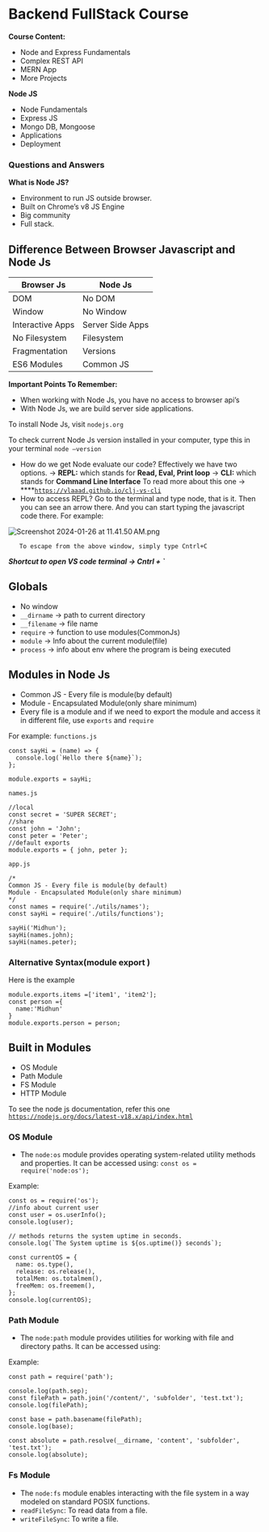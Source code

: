 # Backend FullStack Course

**Course Content:**

- Node and Express Fundamentals
- Complex REST API
- MERN App
- More Projects

**Node JS**

- Node Fundamentals
- Express JS
- Mongo DB, Mongoose
- Applications
- Deployment

### **Questions and Answers**

**What is Node JS?**

- Environment to run JS outside browser.
- Built on Chrome’s v8 JS Engine
- Big community
- Full stack.

## **Difference Between Browser Javascript and Node Js**

| Browser Js | Node Js |
| --- | --- |
| DOM | No DOM |
| Window | No Window |
| Interactive Apps  | Server Side Apps |
| No Filesystem | Filesystem |
| Fragmentation | Versions |
| ES6 Modules | Common JS |

**Important Points To Remember:**

- When working with Node Js, you have no access to browser api’s
- With Node Js, we are build server side applications.

To install Node Js, visit `nodejs.org`

To check current Node Js version installed in your computer, type this in your terminal
`node —version`

- How do we get Node evaluate our code?
Effectively we have two options. 
→ **REPL:** which stands for **Read, Eval, Print loop**
→ **CLI:** which stands for **Command Line Interface**
To read more about this one → ****[`https://vlaaad.github.io/clj-vs-cli`](https://vlaaad.github.io/clj-vs-cli)
- How to access REPL?
Go to the terminal and type node, that is it. Then you can see an arrow there. And you can start typing the javascript code there. 
For example:

![Screenshot 2024-01-26 at 11.41.50 AM.png](https://prod-files-secure.s3.us-west-2.amazonaws.com/2b2171d6-ea64-4b4c-b9e9-dda5c79b196f/f9b63dda-5415-493d-a986-d3bacb6ca0ad/Screenshot_2024-01-26_at_11.41.50_AM.png)

       To escape from the above window, simply type Cntrl+C 

***Shortcut to open VS code terminal → Cntrl + `***

## Globals

- No window
- `__dirname` → path to current directory
- `__filename` → file name
- `require` → function  to use modules(CommonJs)
- `module` → Info about the current module(file)
- `process` → info about env where the program is being executed

## Modules in Node Js

- Common JS - Every file is module(by default)
- Module - Encapsulated Module(only share minimum)
- Every file is a module and if we need to export the module and access it in different file, use `exports` and `require`

For example:
`functions.js`

```
const sayHi = (name) => {
  console.log(`Hello there ${name}`);
};

module.exports = sayHi;
```

`names.js`

```
//local
const secret = 'SUPER SECRET';
//share
const john = 'John';
const peter = 'Peter';
//default exports
module.exports = { john, peter };
```

`app.js`

```
/*
Common JS - Every file is module(by default)
Module - Encapsulated Module(only share minimum)
*/
const names = require('./utils/names');
const sayHi = require('./utils/functions');

sayHi('Midhun');
sayHi(names.john);
sayHi(names.peter);
```

### **Alternative Syntax(module export )**

Here is the example

```
module.exports.items =['item1', 'item2'];
const person ={
  name:'Midhun'
}
module.exports.person = person;
```

## Built in Modules

- OS Module
- Path Module
- FS Module
- HTTP Module

To see the node js documentation, refer this one [`https://nodejs.org/docs/latest-v18.x/api/index.html`](https://nodejs.org/docs/latest-v18.x/api/index.html)

### OS Module

- The `node:os` module provides operating system-related utility methods and properties. It can be accessed using: `const os = require('node:os');`

Example:

```
const os = require('os');
//info about current user
const user = os.userInfo();
console.log(user);

// methods returns the system uptime in seconds.
console.log(`The System uptime is ${os.uptime()} seconds`);

const currentOS = {
  name: os.type(),
  release: os.release(),
  totalMem: os.totalmem(),
  freeMem: os.freemem(),
};
console.log(currentOS);
```

### Path Module

- The `node:path` module provides utilities for working with file and directory paths. It can be accessed using:

Example:

```
const path = require('path');

console.log(path.sep);
const filePath = path.join('/content/', 'subfolder', 'test.txt');
console.log(filePath);

const base = path.basename(filePath);
console.log(base);

const absolute = path.resolve(__dirname, 'content', 'subfolder', 'test.txt');
console.log(absolute);
```

### Fs Module

- The `node:fs` module enables interacting with the file system in a way modeled on standard POSIX functions.
- `readFileSync`: To read data from a file.
- `writeFileSync`: To write a file.